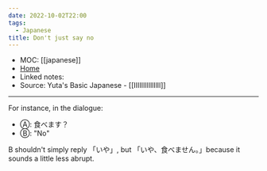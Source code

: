 ```yaml
---
date: 2022-10-02T22:00
tags:
  - Japanese
title: Don't just say no
---
```

- MOC: [[japanese]]
- [Home](https://misudashi.ga/)
- Linked notes: 
- Source: Yuta's Basic Japanese - [[IIIIIIllIllIlIl]]
----------
For instance, in the dialogue: 

- Ⓐ:  食べます？
- Ⓑ:  "No"

B shouldn't simply reply 「いや」, but 「いや、食べません。」because it sounds a little less abrupt.
